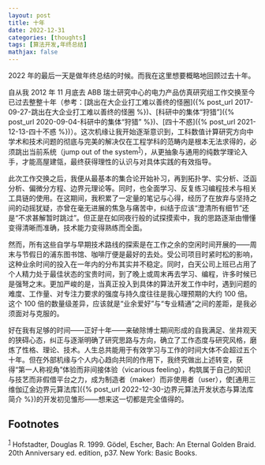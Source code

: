 ```yaml
---
layout: post
title: 十年
date: 2022-12-31
categories: [thoughts]
tags: [算法开发,年终总结]
mathjax: false
---
```


2022 年的最后一天是做年终总结的时候。而我在这里想要概略地回顾过去十年。

自从我 2012 年 11 月底去 ABB 瑞士研究中心的电力产品仿真研究组工作交换至今已过去整整十年（参考：[跳出在大企业打工难以善终的怪圈]({% post_url 2017-09-27-跳出在大企业打工难以善终的怪圈 %})、[科研中的集体“狩猎”]({% post_url 2020-09-04-科研中的集体“狩猎” %})、[四十不惑]({% post_url 2021-12-13-四十不惑 %})）。这次机缘让我开始逐渐意识到，工科数值计算研究方向中学术和技术问题的彻底与完美的解决仅在工程学科的范畴内是根本无法求得的，必须跳出当前系统（jump out of the system<sup><a id="fnr.1" class="footref" href="#fn.1">1</a></sup>），从更抽象与通用的纯数学理论入手，才能高屋建瓴，最终获得理性的认识与对具体实践的有效指导。

此次工作交换之后，我便从最基本的集合论开始补习，再到拓扑学、实分析、泛函分析、偏微分方程、边界元理论等。同时，也全面学习、反复练习编程技术与相关工具链的使用。在这期间，我积累了一定量的笔记与心得，经历了在放弃与坚持之间的动摇犹疑，亦曾在毫无进展的焦急与痛苦中，纠结于应该“澄清所有细节”还是“不求甚解暂时跳过”。但正是在如同夜行般的试探摸索中，我的思路逐渐由懵懂变得清晰而准确，技术能力变得熟练而全面。

然而，所有这些自学与早期技术路线的探索是在工作之余的空闲时间开展的——周末与节假日的浦东图书馆、咖啡厅便是最好的去处。受公司项目时紧时松的影响，这种业余时间的投入在一年内的分布其实并不稳定。同时，白天公司上班已占用了个人精力处于最佳状态的宝贵时间，到了晚上或周末再去学习、编程，许多时候已是强弩之末。更加严峻的是，当真正投入到具体的算法开发工作中时，遇到问题的难度、工作量、对专注力要求的强度与持久度往往是我心理预期的大约 100 倍。这个 100 倍的数量级差异，应该就是“业余爱好”与“专业精通”之间的差距，是我必须面对与克服的。

好在我有足够的时间——正好十年——来破除博士期间形成的自我满足、坐井观天的狭碍心态，纠正与逐渐明确了研究思路与方向，确立了工作态度与研究风格，磨炼了性格、理论、技术。人生总共能用于有效学习与工作的时间大体不会超过五个十年。但在外部机缘与个人内心趋向共同的作用下，我终究做出上述转变，获得“第一人称视角”体验而非间接体验（vicarious feeling），构筑属于自己的知识与技艺而非假借平台之力，成为制造者（maker）而非使用者（user），使[通用三维伽辽金边界元算法库]({% post_url 2022-12-30-边界元算法开发状态与算法库简介 %})的开发初见雏形——想来这一切都是完全值得的。

## Footnotes

<sup><a id="fn.1" class="footnum" href="#fnr.1">1</a></sup> Hofstadter, Douglas R. 1999. Gödel, Escher, Bach: An Eternal Golden Braid. 20th Anniversary ed. edition, p37. New York: Basic Books.
